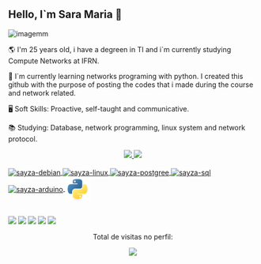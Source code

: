 ## Hello, I`m Sara Maria 👋

![imagemm](https://user-images.githubusercontent.com/99370423/182074771-f70dda77-fb70-4a06-9846-eb41837bf6c3.gif)


🌎 I'm 25 years old, i have a degreen in TI and i`m currently studying Compute Networks at IFRN.

💼 I`m currently learning networks programing with python. I created this github with the purpose of posting the codes that i made during the course and network related.

🖥️ Soft Skills: Proactive, self-taught and communicative. 

📚 Studying: Database, network programming, linux system and network protocol.

<div align="center">
  <a href="https://github.com/1Sayza">
  <img height="180em" src="https://github-readme-stats.vercel.app/api?username=1Sayza&show_icons=true&theme=cobalt&include_all_commits=true&count_private=true"/>
  <img height="180em" src="https://github-readme-stats.vercel.app/api/top-langs/?username=1Sayza&layout=compact&langs_count=7&theme=cobalt"/>
</div>

<div style="display: inline_block"><br>
  <img align="center" alt="sayza-debian" height="50" width="50" src="https://cdn.jsdelivr.net/gh/devicons/devicon/icons/debian/debian-original-wordmark.svg">
  <img align="center" alt="sayza-linux" height="50" width="50" src="https://cdn.jsdelivr.net/gh/devicons/devicon/icons/linux/linux-original.svg">
  <img align="center" alt="sayza-postgree" height="50" width="50" src="https://cdn.jsdelivr.net/gh/devicons/devicon/icons/postgresql/postgresql-original-wordmark.svg">
  <img align="center" alt="sayza-sql" height="60" width="60" src="https://cdn.jsdelivr.net/gh/devicons/devicon/icons/mysql/mysql-original-wordmark.svg">
  <img align="center" alt="sayza-arduino" height="50" width="50" src="https://cdn.jsdelivr.net/gh/devicons/devicon/icons/arduino/arduino-original-wordmark.svg">
  <img align="center" alt="sayza-Python" height="50" width="50" src="https://raw.githubusercontent.com/devicons/devicon/master/icons/python/python-original.svg">
 
</div>

## 

<div>
<a href="https://www.youtube.com/channel/UC4j0IGEajW7mQeGK6YS9_Dw" target="_blank"><img src="https://img.shields.io/badge/YouTube-FF0000?style=for-the-badge&logo=youtube&logoColor=white" target="_blank"></a>
  <a href="https://instagram.com/1Sayza" target="_blank"><img src="https://img.shields.io/badge/-Instagram-%23E4405F?style=for-the-badge&logo=instagram&logoColor=white" target="_blank"></a>
 	<a href="https://www.twitch.tv/sayza" target="_blank"><img src="https://img.shields.io/badge/Twitch-9146FF?style=for-the-badge&logo=twitch&logoColor=white" target="_blank"></a>
  <a href = "mailto:saramsmary@gmail.com"><img src="https://img.shields.io/badge/-Gmail-%23333?style=for-the-badge&logo=gmail&logoColor=white" target="_blank"></a>
  <a href="https://www.linkedin.com/in/sara-maria-27462618a/" target="_blank"><img src="https://img.shields.io/badge/-LinkedIn-%230077B5?style=for-the-badge&logo=linkedin&logoColor=white" target="_blank"></a> 

</div>

<div align="center">
<p>Total de visitas no perfil:</p>
<p>
<p>
<p>
<p>
    <img src="https://profile-counter.glitch.me/1Sayza/count.svg"/>
<p>
</p>
</div>

